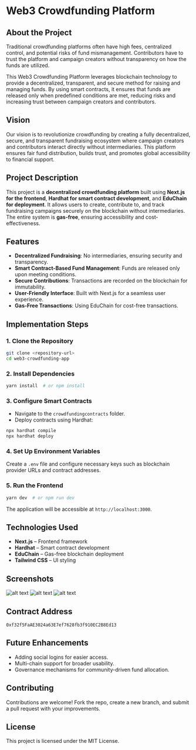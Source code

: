 # Web3 Crowdfunding Platform

## About the Project
Traditional crowdfunding platforms often have high fees, centralized control, and potential risks of fund mismanagement. Contributors have to trust the platform and campaign creators without transparency on how the funds are utilized.

This Web3 Crowdfunding Platform leverages blockchain technology to provide a decentralized, transparent, and secure method for raising and managing funds. By using smart contracts, it ensures that funds are released only when predefined conditions are met, reducing risks and increasing trust between campaign creators and contributors.

## Vision
Our vision is to revolutionize crowdfunding by creating a fully decentralized, secure, and transparent fundraising ecosystem where campaign creators and contributors interact directly without intermediaries. This platform ensures fair fund distribution, builds trust, and promotes global accessibility to financial support.

## Project Description
This project is a **decentralized crowdfunding platform** built using **Next.js for the frontend**, **Hardhat for smart contract development**, and **EduChain for deployment**. It allows users to create, contribute to, and track fundraising campaigns securely on the blockchain without intermediaries. The entire system is **gas-free**, ensuring accessibility and cost-effectiveness.

## Features
- **Decentralized Fundraising**: No intermediaries, ensuring security and transparency.
- **Smart Contract-Based Fund Management**: Funds are released only upon meeting conditions.
- **Secure Contributions**: Transactions are recorded on the blockchain for immutability.
- **User-Friendly Interface**: Built with Next.js for a seamless user experience.
- **Gas-Free Transactions**: Using EduChain for cost-free transactions.

## Implementation Steps
### 1. Clone the Repository
```sh
git clone <repository-url>
cd web3-crowdfunding-app
```

### 2. Install Dependencies
```sh
yarn install  # or npm install
```

### 3. Configure Smart Contracts
- Navigate to the `crowdfundingcontracts` folder.
- Deploy contracts using Hardhat:
```sh
npx hardhat compile
npx hardhat deploy
```

### 4. Set Up Environment Variables
Create a `.env` file and configure necessary keys such as blockchain provider URLs and contract addresses.

### 5. Run the Frontend
```sh
yarn dev  # or npm run dev
```
The application will be accessible at `http://localhost:3000`.

## Technologies Used
- **Next.js** – Frontend framework
- **Hardhat** – Smart contract development
- **EduChain** – Gas-free blockchain deployment
- **Tailwind CSS** – UI styling

## Screenshots
![alt text](image-2.png)
![alt text](image-1.png)
![alt text](image.png)


## Contract Address
```
0xf32f5FaAE3024a63E7ef7628fb3f910EC2B8Ed13
```

## Future Enhancements
- Adding social logins for easier access.
- Multi-chain support for broader usability.
- Governance mechanisms for community-driven fund allocation.

## Contributing
Contributions are welcome! Fork the repo, create a new branch, and submit a pull request with your improvements.

## License
This project is licensed under the MIT License.

